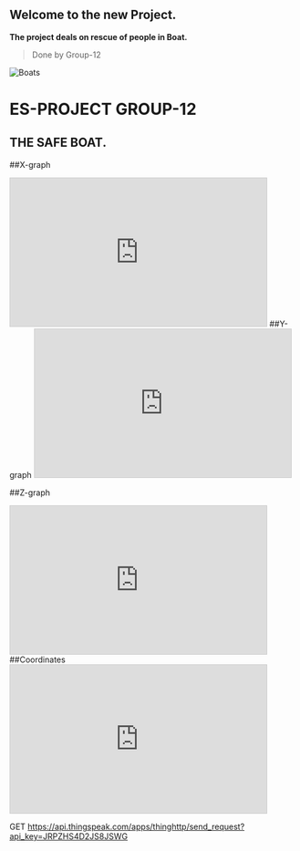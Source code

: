 ## Welcome to the new Project.
**The project deals on rescue of people in Boat.**
>Done by Group-12

![Boats](https://external-content.duckduckgo.com/iu/?u=https%3A%2F%2Fd3lp4xedbqa8a5.cloudfront.net%2Fimagegen%2Fp%2F800%2F600%2Fs3%2Fdigital-cougar-assets%2Fmomoads%2F2015%2F10%2F27%2FMisc%2F2014-Image---SS-(1).JPG&f=1&nofb=1)

# ES-PROJECT GROUP-12
## THE SAFE BOAT.


##X-graph
<iframe width="450" height="260" style="border: 1px solid #cccccc;" src="https://thingspeak.com/channels/1257746/charts/1?bgcolor=%23ffffff&color=%23d62020&dynamic=true&api_key=SK2A7RGCU3ZK098K&results=60&type=line&update=15"></iframe>  
##Y-graph
<iframe width="450" height="260" style="border: 1px solid #cccccc;" src="https://thingspeak.com/channels/1257746/charts/2?bgcolor=%23ffffff&color=%23d62020&dynamic=true&api_key=SK2A7RGCU3ZK098K&results=60&type=line&update=15"></iframe> 

##Z-graph
<iframe width="450" height="260" style="border: 1px solid #cccccc;" src="https://thingspeak.com/channels/1257746/charts/3?bgcolor=%23ffffff&color=%23d62020&dynamic=true&api_key=SK2A7RGCU3ZK098K&results=60&type=line&update=15"></iframe>
##Coordinates
<iframe width="450" height="260" style="border: 1px solid #cccccc;" src="https://thingspeak.com/channels/1257746/charts/4?bgcolor=%23ffffff&color=%23d62020&dynamic=true&api_key=SK2A7RGCU3ZK098K&results=60&type=line&update=15"></iframe>




GET https://api.thingspeak.com/apps/thinghttp/send_request?api_key=JRPZHS4D2JS8JSWG



